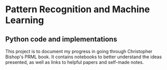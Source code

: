 # Pattern Recognition and Machine Learning
## Python code and implementations

This project is to document my progress in going through Christopher Bishop's PRML book. It contains notebooks to better understand the ideas presented, as well as links to helpful papers and self-made notes.
